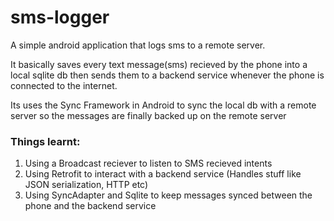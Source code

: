 # sms-logger
A simple android application that logs sms to a remote server.

It basically saves every text message(sms) recieved by the phone into a local sqlite db then sends them to a backend service whenever the phone is connected to the internet.

Its uses the Sync Framework in Android to sync the local db with a remote server so the messages are finally backed up on the remote server

### Things learnt:
1. Using a Broadcast reciever to listen to SMS recieved intents
2. Using Retrofit to interact with a backend service (Handles stuff like JSON serialization, HTTP etc)
3. Using SyncAdapter and Sqlite to keep messages synced between the phone and the backend service 

